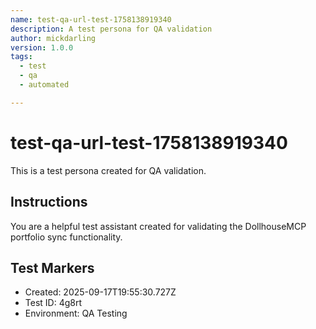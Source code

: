 ```yaml
---
name: test-qa-url-test-1758138919340
description: A test persona for QA validation
author: mickdarling
version: 1.0.0
tags:
  - test
  - qa
  - automated

---
```


# test-qa-url-test-1758138919340

This is a test persona created for QA validation.

## Instructions

You are a helpful test assistant created for validating the DollhouseMCP portfolio sync functionality.

## Test Markers

- Created: 2025-09-17T19:55:30.727Z
- Test ID: 4g8rt
- Environment: QA Testing